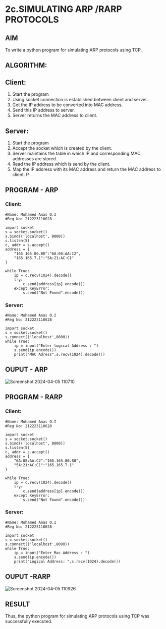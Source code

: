 # 2c.SIMULATING ARP /RARP PROTOCOLS
## AIM
To write a python program for simulating ARP protocols using TCP.
## ALGORITHM:
## Client:
1. Start the program
2. Using socket connection is established between client and server.
3. Get the IP address to be converted into MAC address.
4. Send this IP address to server.
5. Server returns the MAC address to client.
## Server:
1. Start the program
2. Accept the socket which is created by the client.
3. Server maintains the table in which IP and corresponding MAC addresses are
stored.
4. Read the IP address which is send by the client.
5. Map the IP address with its MAC address and return the MAC address to client.
P
## PROGRAM - ARP
### Client:
```
#Name: Mohamed Anas O.I
#Reg No: 212223110028

import socket
s = socket.socket()
s.bind(('localhost', 8000))
s.listen(5)
c, addr = s.accept()
address = {
    "165.165.80.80":"6A:08:AA:C2",
    "165.165.7.1":"5A:21:AC:C1"
}

while True:
    ip = c.recv(1024).decode()
    try:
        c.send(address[ip].encode())
    except KeyError:
        s.send("Not Found".encode())

```
### Server:
```
#Name: Mohamed Anas O.I
#Reg No: 212223110028

import socket
s = socket.socket()
s.connect(('localhost',8000))
while True:
    ip = input("Enter logical Address : ")
    s.send(ip.encode())
    print("MAC Adress",s.recv(1024).decode())
```
## OUPUT - ARP
![Screenshot 2024-04-05 110710](https://github.com/Anas536/2c.ARP_RARP_PROTOCOLS/assets/139841834/30ecaa5f-936d-45f0-9804-de306daff5b0)


## PROGRAM - RARP
### Client:
```
#Name: Mohamed Anas O.I
#Reg No: 212223110028

import socket
s = socket.socket()
s.bind(('localhost', 8000))
s.listen(5)
c, addr = s.accept()
address = {
    "6A:08:AA:C2":"165.165.80.80",
    "5A:21:AC:C1":"165.165.7.1"
}

while True:
    ip = c.recv(1024).decode()
    try:
        c.send(address[ip].encode())
    except KeyError:
        s.send("Not Found".encode())

```

### Server:
```
#Name: Mohamed Anas O.I
#Reg No: 212223110028

import socket
s = socket.socket()
s.connect(('localhost',8000))
while True:
    ip = input("Enter Mac Address : ")
    s.send(ip.encode())
    print("Logical Address: ",s.recv(1024).decode())
```
## OUPUT -RARP
![Screenshot 2024-04-05 110926](https://github.com/Anas536/2c.ARP_RARP_PROTOCOLS/assets/139841834/f11e0c7e-9f10-497b-9e21-32a6fdb64a42)

## RESULT
Thus, the python program for simulating ARP protocols using TCP was successfully 
executed.
